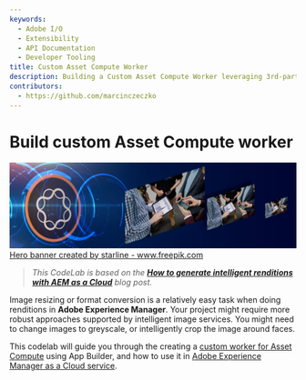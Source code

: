 ```yaml
---
keywords:
  - Adobe I/O
  - Extensibility
  - API Documentation
  - Developer Tooling
title: Custom Asset Compute Worker
description: Building a Custom Asset Compute Worker leveraging 3rd-party services to generate intelligent renditions in AEM.
contributors: 
  - https://github.com/marcinczeczko 
---
```


# Build custom Asset Compute worker

![front-banner](assets/hero-banner.jpg)
<a href="https://www.freepik.com/vectors/banner">Hero banner created by starline - www.freepik.com</a>

> *This CodeLab is based on the [**How to generate intelligent renditions with AEM as a Cloud**][original-post] blog post.*

Image resizing or format conversion is a relatively easy task when doing renditions in **Adobe Experience Manager**. 
Your project might require more robust approaches supported by intelligent image services. You might need to change 
images to greyscale, or intelligently crop the image around faces. 

This codelab will guide you through the creating a [custom worker for Asset Compute][asset-compute-extensions] using App Builder, and how to use it in [Adobe Experience Manager as a Cloud service][aem-cloud].
  
[original-post]: https://tech.cognifide.com/blog/2020/how-to-generate-intelligent-renditions-aem-cloud/
[asset-compute-extensions]: https://docs.adobe.com/content/help/en/asset-compute/using/extend/understand-extensibility.html
[aem-cloud]: https://docs.adobe.com/content/help/en/experience-manager-cloud-service/landing/home.html